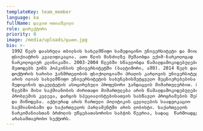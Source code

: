 ```yaml
---
templateKey: team_member
language: ka
fullName: დავით ოთიაშვილი
role: დირექტორი
priority: 0
image: /media/uploads/დათო.jpg
bio: >-
  1992 წელს დაასრულა თბილსის სახელმწიფო სამედიცინო უნივერსიტეტი და მიიღო
  ფსიქიატრის კვალიფიკაცია. ათი წლის მანძილზე მუშაობდა ექიმ-ნარკოლოგად
  ნარკოლოგიურ კლინიკაში. 2003-2004 წლებში სწავლობდა წამალდამოკიდებულების კვლევის
  მეთოდებს ჯონს ჰოპკინსის უნივერსიტეტში (ბალტიმორი, აშშ). 2014 წელს დაიცვა
  დოქტორის ხარისი ჯანმრთელობის ფსიქოლოგიაში პრაღის კარლოვის უნივერსიტეტში. იგი
  არის ილიას სახელმწიფო უნივერსიტეტის საბუნებისმეტყველო მეცნიერებებისა და
  მედიცინის ფაკულტეტის ასოცირებული პროფესორი ჯანდაცვის მიმართულერბით. ბოლო
  წლებში მისი საქმიანობის ძირითადი მიმართულება არის წამალდამოკიდებულების
  პრობლემის კვლევა, დარგის სპეციალისტებისათვის სასწავლო პროგრამების შემუშავება
  და მიწოდება. აქტიურად არის ჩართული პოლიტიკის ცვლილების საადვოკაციო
  საქმიანობაში და საქართველოს პარლამენტში არის ლობისტი. საქართველოს
  ნარკომანიასთან ბრძოლის უწყებათასორისი საბჭოს წევრია, სადაც  წარმოადგენს
  არასამთავრობო სექტორს.
---
```


